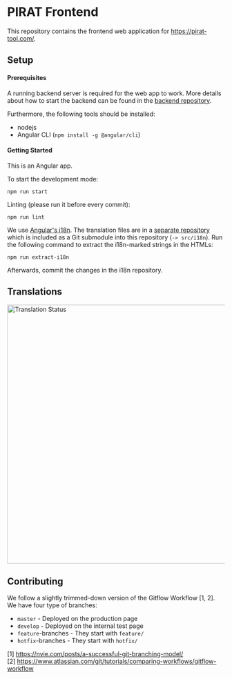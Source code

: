 # PIRAT Frontend

This repository contains the frontend web application for https://pirat-tool.com/.


## Setup

#### Prerequisites

A running backend server is required for the web app to work. More details about how to start the backend can be found in the [backend repository](https://github.com/COVID19-PIRAT/backend).

Furthermore, the following tools should be installed:

* nodejs
* Angular CLI (`npm install -g @angular/cli`)


#### Getting Started

This is an Angular app.

To start the development mode:

`npm run start`

Linting (please run it before every commit):

`npm run lint`

We use [Angular's i18n](https://angular.io/guide/i18n). The translation files are in a [separate repository](https://github.com/COVID19-PIRAT/frontend-i18n) which is included as a Git submodule into this repository (`-> src/i18n`). Run the following command to extract the i18n-marked strings in the HTMLs:

`npm run extract-i18n`

Afterwards, commit the changes in the i18n repository.


## Translations

<a href="http://translate.pirat-tool.com/engage/pirat/?utm_source=widget">
<img src="http://translate.pirat-tool.com/widgets/pirat/-/multi-auto.svg" width="600" alt="Translation Status" />
</a>


## Contributing

We follow a slightly trimmed-down version of the Gitflow Workflow [1, 2]. We have four type of branches:

- `master` - Deployed on the production page
- `develop` - Deployed on the internal test page
- `feature`-branches - They start with `feature/`
- `hotfix`-branches - They start with `hotfix/`

[1] https://nvie.com/posts/a-successful-git-branching-model/ \
[2] https://www.atlassian.com/git/tutorials/comparing-workflows/gitflow-workflow


